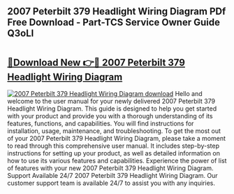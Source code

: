## 2007 Peterbilt 379 Headlight Wiring Diagram PDf Free Download - Part-TCS Service Owner Guide Q3oLI

# <h2><a href="http://dftgwlm.blite.top/?on=2007+Peterbilt+379+Headlight+Wiring+Diagram">🔗Download New 👉🔴 2007 Peterbilt 379 Headlight Wiring Diagram</a></h2>

[![2007 Peterbilt 379 Headlight Wiring Diagram download](https://i.imgur.com/lujVjoI.png)](http://dftgwlm.blite.top/?on=2007+Peterbilt+379+Headlight+Wiring+Diagram)
Hello and welcome to the user manual for your newly delivered 2007 Peterbilt 379 Headlight Wiring Diagram. This guide is designed to help you get started with your product and provide you with a thorough understanding of its features, functions, and capabilities. You will find instructions for installation, usage, maintenance, and troubleshooting. To get the most out of your 2007 Peterbilt 379 Headlight Wiring Diagram, please take a moment to read through this comprehensive user manual. It includes step-by-step instructions for setting up your product, as well as detailed information on how to use its various features and capabilities. Experience the power of list of features with your new 2007 Peterbilt 379 Headlight Wiring Diagram. Support Available 24/7 2007 Peterbilt 379 Headlight Wiring Diagram. Our customer support team is available 24/7 to assist you with any inquiries.

